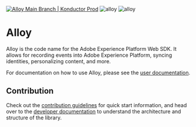 [![Alloy Main Branch | Konductor Prod](https://github.com/adobe/alloy/workflows/Pre-Deploy/badge.svg)](https://github.com/adobe/alloy/actions)
![alloy](https://img.shields.io/bundlephobia/min/@adobe/alloy?logo=Adobe&style=for-the-badge)
![alloy](https://img.shields.io/bundlephobia/minzip/@adobe/alloy?logo=Adobe&style=for-the-badge)

# Alloy

Alloy is the code name for the Adobe Experience Platform Web SDK. It allows for recording events into Adobe Experience Platform, syncing identities, personalizing content, and more.

For documentation on how to use Alloy, please see the [user documentation](https://experienceleague.adobe.com/docs/experience-platform/edge/home.html).


## Contribution

Check out the [contribution guidelines](https://github.com/adobe/alloy/CONTRIBUTION.md) for quick start information, and head over to the [developer documentation](https://github.com/adobe/alloy/wiki) to understand the architecture and structure of the library.